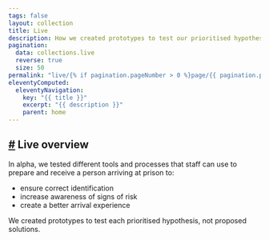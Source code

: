 ```yaml
---
tags: false
layout: collection
title: Live
description: How we created prototypes to test our prioritised hypotheses.
pagination:
  data: collections.live
  reverse: true
  size: 50
permalink: "live/{% if pagination.pageNumber > 0 %}page/{{ pagination.pageNumber + 1 }}{% endif %}/"
eleventyComputed:
  eleventyNavigation:
    key: "{{ title }}"
    excerpt: "{{ description }}"
    parent: home
---
```


<h2 id="live-overview"><a class="header-anchor" href="#live-overview">#</a> Live overview</h2>

<p>In alpha, we tested different tools and processes that staff can use to prepare and receive a person arriving at prison to:</p>

<ul>
	<li>ensure correct identification</li>
	<li>increase awareness of signs of risk</li>
	<li>create a better arrival experience</li>
</ul>

<p>We created prototypes to test each prioritised hypothesis, not proposed solutions.</p>